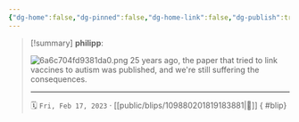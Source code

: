 ```yaml
---
{"dg-home":false,"dg-pinned":false,"dg-home-link":false,"dg-publish":true,"tags":["dgblip"],"disabled rules":["yaml-title","yaml-title-alias","file-name-heading"],"title":"philipp on mastodon @ 2023-02-17","created-date":"2023-02-17T13:00:21","id":109880201819183890,"updated-date":"2025-05-02T08:50:43","dg-path":"blips/109880201819183881.md","permalink":"/blips/109880201819183881/","dgPassFrontmatter":true}
---
```


> [!summary] **philipp**:
>
> ![6a6c704fd9381da0.png](/img/user/attachments/6a6c704fd9381da0.png)
> 25 years ago, the paper that tried to link vaccines to autism was published, and we're still suffering the consequences.
> - - -
>
> 🗓️ `Fri, Feb 17, 2023` · [[public/blips/109880201819183881\|🔗]]
{ #blip}

